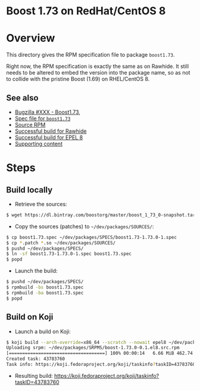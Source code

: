 Boost 1.73 on RedHat/CentOS 8
=============================

# Overview

This directory gives the RPM specification file to package `boost1.73`.

Right now, the RPM specification is exactly the same as on Rawhide. It still
needs to be altered to embed the version into the package name, so as not
to collide with the pristine Boost (1.69) on RHEL/CentOS 8. 

## See also
* [Bugzilla #XXX - Boost1.73](https://bugzilla.redhat.com/show_bug.cgi?id=),
* [Spec file for `boost1.73`](https://github.com/fedorapackaging/fedorareviews/blob/master/reviews/boost/boost_xxx_boost173/boost1.73.spec)
* [Source RPM](https://kojipkgs.fedoraproject.org//work/tasks/3830/43783830/boost-1.73.0-0.1.el8.src.rpm)
* [Successful build for Rawhide](https://koji.fedoraproject.org/koji/taskinfo?taskID=43782815)
* [Successful build for EPEL 8](https://koji.fedoraproject.org/koji/taskinfo?taskID=43783760)
* [Supporting content](https://github.com/fedorapackaging/fedorareviews/blob/master/reviews/boost/boost_xxx_boost173/)


# Steps

## Build locally
* Retrieve the sources:
```bash
$ wget https://dl.bintray.com/boostorg/master/boost_1_73_0-snapshot.tar.gz -O ~/dev/packages/SOURCES/boost_1_73_0_rc1.tar.gz
```

* Copy the sources (patches) to `~/dev/packages/SOURCES/`:
```bash
$ cp boost1.73.spec ~/dev/packages/SPECS/boost1.73-1.73.0-1.spec
$ cp *.patch *.so ~/dev/packages/SOURCES/
$ pushd ~/dev/packages/SPECS/
$ ln -sf boost1.73-1.73.0-1.spec boost1.73.spec
$ popd
```

* Launch the build:
```bash
$ pushd ~/dev/packages/SPECS/
$ rpmbuild -bs boost1.73.spec
$ rpmbuild -ba boost1.73.spec
$ popd
```

## Build on Koji
* Launch a build on Koji:
```bash
$ koji build --arch-override=x86_64 --scratch --nowait epel8 ~/dev/packages/SRPMS/boost-1.73.0-0.1.el8.src.rpm
Uploading srpm: ~/dev/packages/SRPMS/boost-1.73.0-0.1.el8.src.rpm
[====================================] 100% 00:00:14   6.66 MiB 462.74 KiB/sec
Created task: 43783760
Task info: https://koji.fedoraproject.org/koji/taskinfo?taskID=43783760
```

* Resulting build: https://koji.fedoraproject.org/koji/taskinfo?taskID=43783760


